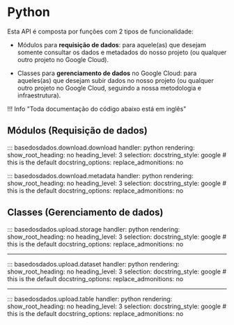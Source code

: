 
# Python

Esta API é composta por funções com 2 tipos de funcionalidade:

- Módulos para **requisição de dados**: para aquele(as) que desejam
  somente consultar os dados e metadados do nosso projeto (ou qualquer outro
  projeto no Google Cloud).

- Classes para **gerenciamento de dados** no Google Cloud: para
  aqueles(as) que desejam subir dados no nosso projeto (ou qualquer outro
  projeto no Google Cloud, seguindo a nossa metodologia e infraestrutura).

!!! Info "Toda documentação do código abaixo está em inglês"

## Módulos (Requisição de dados)

::: basedosdados.download.download
    handler: python
    rendering:
            show_root_heading: no
            heading_level: 3
    selection:
      docstring_style: google  # this is the default
      docstring_options:
        replace_admonitions: no

::: basedosdados.download.metadata
    handler: python
    rendering:
            show_root_heading: no
            heading_level: 3
    selection:
      docstring_style: google  # this is the default
      docstring_options:
        replace_admonitions: no

## Classes (Gerenciamento de dados)

::: basedosdados.upload.storage
    handler: python
    rendering:
            show_root_heading: no
            heading_level: 3
    selection:
      docstring_style: google  # this is the default
      docstring_options:
        replace_admonitions: no

---
::: basedosdados.upload.dataset
    handler: python
    rendering:
            show_root_heading: no
            heading_level: 3
    selection:
      docstring_style: google  # this is the default
      docstring_options:
        replace_admonitions: no

---
::: basedosdados.upload.table
    handler: python
    rendering:
            show_root_heading: no
            heading_level: 3
    selection:
      docstring_style: google  # this is the default
      docstring_options:
        replace_admonitions: no
